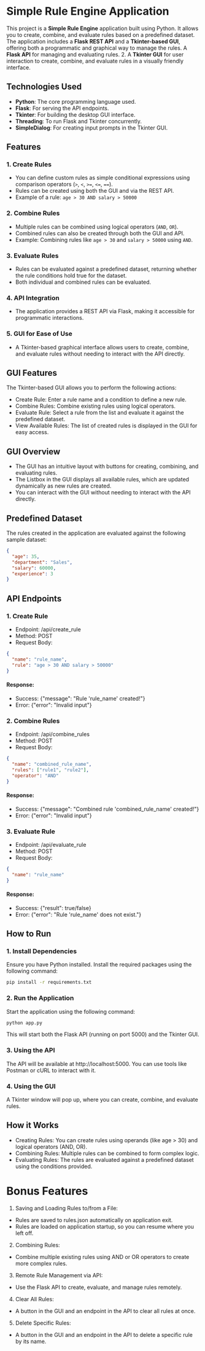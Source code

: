 # Simple Rule Engine Application

This project is a **Simple Rule Engine** application built using Python. It allows you to create, combine, and evaluate rules based on a predefined dataset. The application includes a **Flask REST API** and a **Tkinter-based GUI**, offering both a programmatic and graphical way to manage the rules.
A **Flask API** for managing and evaluating rules.
2. A **Tkinter GUI** for user interaction to create, combine, and evaluate rules in a visually friendly interface.

## Technologies Used

- **Python**: The core programming language used.
- **Flask**: For serving the API endpoints.
- **Tkinter**: For building the desktop GUI interface.
- **Threading**: To run Flask and Tkinter concurrently.
- **SimpleDialog**: For creating input prompts in the Tkinter GUI.
  
## Features

### 1. Create Rules
- You can define custom rules as simple conditional expressions using comparison operators (`>`, `<`, `>=`, `<=`, `==`).
- Rules can be created using both the GUI and via the REST API.
- Example of a rule: `age > 30 AND salary > 50000`

### 2. Combine Rules
- Multiple rules can be combined using logical operators (`AND`, `OR`).
- Combined rules can also be created through both the GUI and API.
- Example: Combining rules like `age > 30` and `salary > 50000` using `AND`.

### 3. Evaluate Rules
- Rules can be evaluated against a predefined dataset, returning whether the rule conditions hold true for the dataset.
- Both individual and combined rules can be evaluated.

### 4. API Integration
- The application provides a REST API via Flask, making it accessible for programmatic interactions.

### 5. GUI for Ease of Use
- A Tkinter-based graphical interface allows users to create, combine, and evaluate rules without needing to interact with the API directly.

## GUI Features
The Tkinter-based GUI allows you to perform the following actions:

- Create Rule: Enter a rule name and a condition to define a new rule.
- Combine Rules: Combine existing rules using logical operators.
- Evaluate Rule: Select a rule from the list and evaluate it against the predefined dataset.
- View Available Rules: The list of created rules is displayed in the GUI for easy access.
## GUI Overview
- The GUI has an intuitive layout with buttons for creating, combining, and evaluating rules.
- The Listbox in the GUI displays all available rules, which are updated dynamically as new rules are created.
- You can interact with the GUI without needing to interact with the API directly.

## Predefined Dataset

The rules created in the application are evaluated against the following sample dataset:

```json
{
  "age": 35,
  "department": "Sales",
  "salary": 60000,
  "experience": 3
}
```
## API Endpoints
### 1. Create Rule
- Endpoint: /api/create_rule
- Method: POST
- Request Body:
```json
{
  "name": "rule_name",
  "rule": "age > 30 AND salary > 50000"
}
```
#### Response:
- Success: {"message": "Rule 'rule_name' created!"}
- Error: {"error": "Invalid input"}
### 2. Combine Rules
- Endpoint: /api/combine_rules
- Method: POST
- Request Body:
```json
{
  "name": "combined_rule_name",
  "rules": ["rule1", "rule2"],
  "operator": "AND"
}
```
#### Response:
- Success: {"message": "Combined rule 'combined_rule_name' created!"}
- Error: {"error": "Invalid input"}
### 3. Evaluate Rule
- Endpoint: /api/evaluate_rule
- Method: POST
- Request Body:
```json
{
  "name": "rule_name"
}
```
#### Response:
- Success: {"result": true/false}
- Error: {"error": "Rule 'rule_name' does not exist."}

## How to Run
### 1. Install Dependencies
Ensure you have Python installed. Install the required packages using the following command:

```bash
pip install -r requirements.txt
```
### 2. Run the Application
Start the application using the following command:

```bash
python app.py
```
This will start both the Flask API (running on port 5000) and the Tkinter GUI.

### 3. Using the API
The API will be available at http://localhost:5000. You can use tools like Postman or cURL to interact with it.

### 4. Using the GUI
A Tkinter window will pop up, where you can create, combine, and evaluate rules.

## How it Works
- Creating Rules: You can create rules using operands (like age > 30) and logical operators (AND, OR).
- Combining Rules: Multiple rules can be combined to form complex logic.
- Evaluating Rules: The rules are evaluated against a predefined dataset using the conditions provided.

# Bonus Features
1. Saving and Loading Rules to/from a File:
- Rules are saved to rules.json automatically on application exit.
- Rules are loaded on application startup, so you can resume where you left off.
2. Combining Rules:
- Combine multiple existing rules using AND or OR operators to create more complex rules.
3. Remote Rule Management via API:
- Use the Flask API to create, evaluate, and manage rules remotely.
4. Clear All Rules:
- A button in the GUI and an endpoint in the API to clear all rules at once.
5. Delete Specific Rules:
- A button in the GUI and an endpoint in the API to delete a specific rule by its name.
